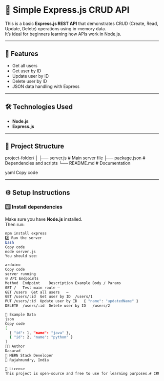 # 🧩 Simple Express.js CRUD API

This is a basic **Express.js REST API** that demonstrates CRUD (Create, Read, Update, Delete) operations using in-memory data.  
It’s ideal for beginners learning how APIs work in Node.js.

---

## 🚀 Features

- Get all users  
- Get user by ID  
- Update user by ID  
- Delete user by ID  
- JSON data handling with Express

---

## 🛠️ Technologies Used

- **Node.js**
- **Express.js**

---

## 📁 Project Structure

project-folder/
│
├── server.js # Main server file
├── package.json # Dependencies and scripts
└── README.md # Documentation

yaml
Copy code

---

## ⚙️ Setup Instructions

### 1️⃣ Install dependencies
Make sure you have **Node.js** installed.  
Then run:

```bash
npm install express
2️⃣ Run the server
bash
Copy code
node server.js
You should see:

arduino
Copy code
server running
🌐 API Endpoints
Method	Endpoint	Description	Example Body / Params
GET	/	Test main route	—
GET	/users	Get all users	—
GET	/users/:id	Get user by ID	/users/1
PUT	/users/:id	Update user by ID	{ "name": "updatedName" }
DELETE	/users/:id	Delete user by ID	/users/2

🧠 Example Data
json
Copy code
[
  { "id": 1, "name": "java" },
  { "id": 2, "name": "python" }
]
🧑‍💻 Author
Dasarad
💼 MERN Stack Developer
📍 Rajahmundry, India

📄 License
This project is open-source and free to use for learning purposes.#   C R U D  
 